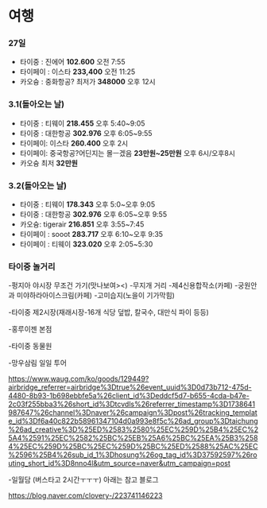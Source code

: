 # 여행

### 27일 

- 타이중 : 진에어 **102.600** 오전 7:55
- 타이페이 : 이스타 **233,400** 오전 11:25
- 카오슝 :  중화항공? 최저가 **348000** 오후 12시



###  3.1(돌아오는 날)

- 타이중 : 티웨이 **218.455** 오후 5:40~9:05
- 타이중 : 대한항공 **302.976** 오후 6:05~9:55
- 타이페이: 이스타 **260.400** 오후 2시
- 타이페이: 중국항공?어딘지는 몰ㅡ겠음 **23만원~25만원** 오후 6시/오후8시
- 카오슝 최저 **32만원**



### 3.2(돌아오는 날)

- 타이중 : 티웨이 **178.343** 오후 5:0~오후 9:05
- 타이중 : 대한항공 **302.976** 오후 6:05~오후 9:55
- 카오슝: tigerair **216.851** 오후 3:55~7:45
- 타이페이 : sooot **283.717** 오후 6:10~오후 9:35
- 타이페이 : 티웨이 **323.020** 오후 2:05~5:30



### 타이중 놀거리

-펑지아 야시장 무조건 가기(맛나보여><)
-무지개 거리
-제4신용합작소(카페)
-궁원안과 미야하라아이스크림(카페)
-고미습지(노을이 기가막힘)

-타이중 제2시장(재래시장-16개 식당 덮밥, 칼국수, 대만식 파이 등등)

-홍루이젠 본점

-타이중 동물원

-망우삼림 일일 투어

https://www.waug.com/ko/goods/129449?airbridge_referrer=airbridge%3Dtrue%26event_uuid%3D0d73b712-475d-4480-8b93-1b698ebbfe5a%26client_id%3Deddcf5d7-b655-4cda-b47e-2c03f255bba3%26short_id%3Dtcvdls%26referrer_timestamp%3D1738641987647%26channel%3Dnaver%26campaign%3Dpost%26tracking_template_id%3Df6a40c822b58961347104d0a993e8f5c%26ad_group%3Dtaichung%26ad_creative%3D%25ED%2583%2580%25EC%259D%25B4%25EC%25A4%2591%25EC%2582%25BC%25EB%25A6%25BC%25EA%25B3%2584%25EC%259D%25BC%25EC%259D%25BC%25ED%2588%25AC%25EC%2596%25B4%26sub_id_1%3Dhosung%26og_tag_id%3D37592597%26routing_short_id%3D8nno4l&utm_source=naver&utm_campaign=post

-일월담 (버스타고 2시간ㅜㅜㅜ) 아래는 참고 블로그

https://blog.naver.com/clovery-/223741146223

